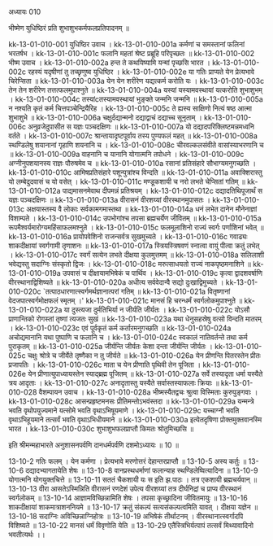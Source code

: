 अध्यायः 010

भीष्मेण युधिष्ठिरं प्रति शुभाशुभकर्मफलप्रतिपादनम् ॥ 

kk-13-01-010-001	युधिष्ठिर उवाच ।
kk-13-01-010-001a	कर्मणां च समस्तानां फलिनां भरतर्षभ ।
kk-13-01-010-001c	फलानि महतां श्रेष्ट प्रब्रूहि परिपृच्छतः ॥
kk-13-01-010-002	भीष्म उवाच ।
kk-13-01-010-002a	हन्त ते कथयिष्यामि यन्मां पृच्छसि भारत ।
kk-13-01-010-002c	रहस्यं यदृषीणां तु तच्छृणुष्व युधिष्ठिर ।
kk-13-01-010-002e	या गतिः प्राप्यते येन प्रेत्यभावे चिरेप्सिता ॥
kk-13-01-010-003a	येन येन शरीरेण यद्यत्कर्म करोति यः ।
kk-13-01-010-003c	तेन तेन शरीरेण तत्तत्फलमुपाश्नुते ॥
kk-13-01-010-004a	यस्यां यस्यामवस्थायां यत्करोति शुभाशुभम् ।
kk-13-01-010-004c	तस्यांcतस्यामवस्थायां भुङ्क्ते जन्मनि जन्मनि ॥
kk-13-01-010-005a	न नश्यति कृतं कर्म चित्तपञ्चेन्द्रियैरिह ।
kk-13-01-010-005c	ते ह्यस्य साक्षिणो नित्यं षष्ठ आत्मा शुभाशुभे ॥
kk-13-01-010-006a	चक्षुर्दद्यान्मनो दद्याद्वाचं दद्याच्च सूनृताम् ।
kk-13-01-010-006c	अनुव्रजेदुपासीत स यज्ञः पञ्चदक्षिणः ॥
kk-13-01-010-007a	यो दद्यादपरिक्लिष्टमन्नमध्वनि वर्तते ।
kk-13-01-010-007c	श्रान्तायादृष्टपूर्वाय तस्य पुण्यफलं महत् ॥
kk-13-01-010-008a	स्थण्डिलेषु शयानानां गृहाणि शयनानि च ।
kk-13-01-010-008c	चीरवल्कलसंवीते वासांस्याभरणानि च ॥
kk-13-01-010-009a	वाहनानि च यानानि योगात्मनि तपोधने ।
kk-13-01-010-009c	अग्नीनुपशयानस्य राज्ञः पौरुषमेव च ॥
kk-13-01-010-010a	रसानां प्रतिसंहारे सौभाग्यमनुगच्छति ।
kk-13-01-010-010c	आमिषप्रतिसंहारे पशून्पुत्रांश्च विन्दति ॥
kk-13-01-010-011a	अवाक्शिरास्तु यो लम्बेदुदवासं च यो वसेत् ।
kk-13-01-010-011c	मण्डूकशायी च नरो लभते चेप्सितां गतिम् ॥
kk-13-01-010-012a	पाद्यमासनमेवाथ दीपमन्नं प्रतिश्रयम् ।
kk-13-01-010-012c	दद्यादतिथिपूजार्थं स यज्ञः पञ्चदक्षिणः ॥
kk-13-01-010-013a	वीरासनं वीरशय्यां वीरस्थानमुपासतः ।
kk-13-01-010-013c	अक्षयास्तस्य वै लोकाः सर्वकामगमास्तथा ॥
kk-13-01-010-014a	धनं लभेत दानेन मौनेनाज्ञां विशाम्पते ।
kk-13-01-010-014c	उपभोगांश्च तपसा ब्रह्मचर्येण जीवितम् ॥
kk-13-01-010-015a	रूपमैश्वर्यमारोग्यमहिंसाफलमश्नुते ।
kk-13-01-010-015c	फलमूलाशिनो राज्यं स्वर्गः पर्णाशिनां भवेत् ॥
kk-13-01-010-016a	प्रायोपवेशिनो राजन्सर्वत्र सुखमुच्यते ।
kk-13-01-010-016c	गवाढ्यः शाकदीक्षायां स्वर्गगामी तृणाशनः ॥
kk-13-01-010-017a	स्त्रियस्त्रिषवणं स्नात्वा वायुं पीत्वा क्रतुं लभेत् ।
kk-13-01-010-017c	स्वर्गं सत्येन लभते दीक्षया कुलमुत्तमम् ॥
kk-13-01-010-018a	सलिलाशी भवेद्यस्तु सदाग्निः संस्कृतो द्विजः ।
kk-13-01-010-018c	मरुत्साधयतो राज्यं नाकपृष्ठमनाशिने ॥
kk-13-01-010-019a	उपवासं च दीक्षायामभिषेकं च पार्थिव ।
kk-13-01-010-019c	कृत्वा द्वादशवर्षाणि वीरस्थानाद्विशिष्यते ॥
kk-13-01-010-020a	अधीत्य सर्ववेदान्वै सद्यो दुःखाद्विमुच्यते ।
kk-13-01-010-020c	`तत्पाठधारणात्स्वर्गमर्थज्ञानात्परां गतिम् ॥
kk-13-01-010-021a	वितृष्णानां वेदजपात्स्वर्गमोक्षफलं स्मृतम् ।'
kk-13-01-010-021c	मानसं हि चरन्धर्मं स्वर्गलोकमुपाश्नुते ॥
kk-13-01-010-022a	या दुस्त्यजा दुर्मतिभिर्या न जीर्यति जीर्यतः ।
kk-13-01-010-022c	योऽसौ प्राणान्तिको रोगस्तां तृष्णां त्यजतः सुखं ॥
kk-13-01-010-023a	यथा धेनुसहस्रेषु वत्सो विन्दति मातरम् ।
kk-13-01-010-023c	एवं पूर्वकृतं कर्म कर्तारमनुगच्छति ॥
kk-13-01-010-024a	अचोद्यमानानि यथा पुष्पाणि च फलानि च ।
kk-13-01-010-024c	स्वकालं नातिवर्तन्ते तथा कर्म पुराकृतम् ॥
kk-13-01-010-025a	जीर्यन्ति जीर्यतः केशा दन्ता जीर्यन्ति जीर्यतः ।
kk-13-01-010-025c	चक्षुः श्रोत्रे च जीर्येते तृष्णैका न तु जीर्यते ॥
kk-13-01-010-026a	येन प्रीणन्ति पितरस्तेन प्रीतः प्रजापतिः ।
kk-13-01-010-026c	माता च येन प्रीणाति पृथिवी तेन पूजिता ।
kk-13-01-010-026e	येन प्रीणात्युपाध्यायस्तेन स्याद्ब्रह्म पूजितम् ॥
kk-13-01-010-027a	सर्वे तस्यादृता धर्मा यस्यैते त्रय आदृताः ।
kk-13-01-010-027c	अनादृतास्तु यस्यैते सर्वास्तस्याफलाः क्रियाः ॥
kk-13-01-010-028	वैशम्पायन उवाच ।
kk-13-01-010-028a	भीष्मस्यैतद्वचः श्रुत्वा विस्मिताः कुरुपुङ्गवाः ।
kk-13-01-010-028c	आसन्प्रहृष्टमनसः प्रीतिमन्तोऽभवंस्तदा ॥
kk-13-01-010-029a	यन्मन्त्रे भवति वृथोपयुज्यमाने यत्सोमे भवति वृथाऽभिषूयमाणे ।
kk-13-01-010-029c	यच्चाग्नौ भवति वृथाऽभिहूयमाने तत्सर्वं भवति वृथाऽभिधीयमाने ॥
kk-13-01-010-030a	इत्येतदृषिणा प्रोक्तमुक्तवानस्मि भारत ।
kk-13-01-010-030c	शुभाशुभफलप्राप्तौ किमतः श्रोतुमिच्छसि ॥ 

इति श्रीमन्महाभारते अनुशासनपर्वणि दानधर्मपर्वणि दशमोऽध्यायः ॥ 10 ॥

13-10-2 गतिः फलम् । येन कर्मणा । प्रेत्यभावे मरणोत्तरं देहान्तरप्राप्तौ ॥ 13-10-5 अस्य कर्तुः ॥ 13-10-6 दद्यादभ्यागतायेति शेषः ॥ 13-10-8 वानप्रस्थधर्माणां फलान्याह स्थण्डिलेष्वित्यादिना ॥ 13-10-9 योगात्मनि योगयुक्तचित्ते ॥ 13-10-11 सततं चैकशायी यः स इति झ.पाठः । तत्र एकशायी ब्रह्मचर्यवान् ॥ 13-10-13 वीरा आसतेऽस्मिन्निति वीरासनं रणदेशं उपेत्य वीरशय्यां तत्र दीर्घनिद्रां च प्राप्य वीरस्थानं स्वर्गलोकम् ॥ 13-10-14 आज्ञामविच्छिन्नामिति शेषः । तपसा कृच्छ्रादिना जीवितमायुः ॥ 13-10-16 शाकदीक्षायां शाकमात्राशननियमे ॥ 13-10-17 क्रतुं संकल्पं सत्यसंकल्पत्वमिति यावत् । दीक्षया यज्ञेन ॥ 13-10-18 सदाग्निः अविच्छिन्नाग्निहोत्रः ॥ 13-10-19 अभिषेकं तीर्थाटनम् । वीरस्थानात्स्वर्गादपि विशिष्यते ॥ 13-10-22 मानसं धर्मं विवृणोति येति ॥ 13-10-29 एतैस्त्रिभिर्यत्पापं तत्सर्वं मिथ्यावादिनो भवतीत्यर्थः ।।
